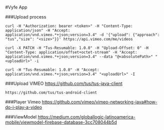 #Vyfe App

###Upload process

    curl -H "Authorization: bearer <token>" -H "Content-Type: application/json" -H "Accept: application/vnd.vimeo.*+json;version=3.4" -d '{"upload": {"approach": "tus","size": "<size>"}}' https://api.vimeo.com/me/videos
    
    curl -X PATCH -H "Tus-Resumable: 1.0.0" -H "Upload-Offset: 0" -H "Content-Type: application/offset+octet-stream" -H "Accept: application/vnd.vimeo.*+json;version=3.4" --data "@<absolutePath>" "<uploadUrl>" -i
    
    curl -H "Tus-Resumable: 1.0.0" -H "Accept: application/vnd.vimeo.*+json;version=3.4" "<uploadUrl>" -I

###Upload VIMEO
    https://github.com/tus/tus-java-client

    https://github.com/tus/tus-android-client

###Player Vimeo
    https://github.com/vimeo/vimeo-networking-java#how-do-i-play-a-video

###ViewModel
    https://medium.com/globallogic-latinoamerica-mobile/viewmodel-firebase-database-3cc708044b5d